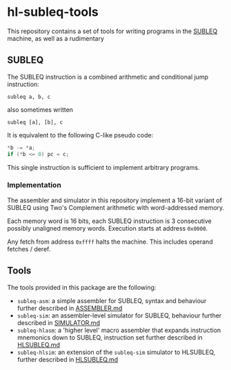 # hl-subleq-tools

This repository contains a set of tools for writing programs in the
[SUBLEQ](https://en.wikipedia.org/wiki/One_instruction_set_computer#Subtract_and_branch_if_less_than_or_equal_to_zero)
machine, as well as a rudimentary 

## SUBLEQ

The SUBLEQ instruction is a combined arithmetic and conditional jump
instruction:

```
subleq a, b, c
```

also sometimes written

```
subleq [a], [b], c
```

It is equivalent to the following C-like pseudo code:

```c
*b -= *a;
if (*b <= 0) pc = c;
```

This single instruction is sufficient to implement arbitrary programs.

### Implementation

The assembler and simulator in this repository implement a 16-bit variant of
SUBLEQ using Two's Complement arithmetic with word-addressed memory.

Each memory word is 16 bits, each SUBLEQ instruction is 3 consecutive possibly
unaligned memory words. Execution starts at address `0x0000`.

Any fetch from address `0xffff` halts the machine. This includes operand fetches
/ deref.

## Tools

The tools provided in this package are the following:

- `subleq-asm`: a simple assembler for SUBLEQ, syntax and behaviour further
  described in [ASSEMBLER.md](doc/ASSEMBLER.md)
- `subleq-sim`: an assembler-level simulator for SUBLEQ, behaviour further
  described in [SIMULATOR.md](doc/SIMULATOR.md)
- `subleq-hlasm`: a 'higher level' macro assembler that expands instruction
  mnemonics down to SUBLEQ, instruction set further described in
  [HLSUBLEQ.md](doc/HLSUBLEQ.md)
- `subleq-hlsim`: an extension of the `subleq-sim` simulator to HLSUBLEQ,
  further described in [HLSUBLEQ.md](doc/HLSUBLEQ.md)
